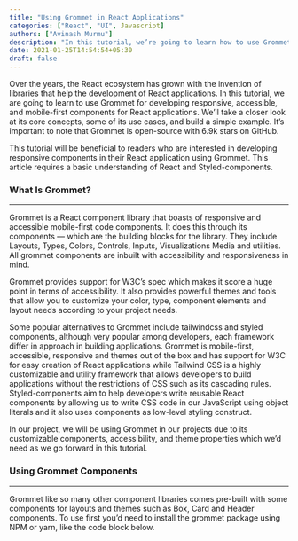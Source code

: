 ```yaml
---
title: "Using Grommet in React Applications"
categories: ["React", "UI", Javascript]
authors: ["Avinash Murmu"]
description: "In this tutorial, we’re going to learn how to use Grommet as a UI library for React applications. We’ll use Grommet as a UI library of choice to create a pricing component, this would help us have a better understanding of how to use Grommet."
date: 2021-01-25T14:54:54+05:30
draft: false
---
```


Over the years, the React ecosystem has grown with the invention of libraries that help the development of React applications. In this tutorial, we are going to learn to use Grommet for developing responsive, accessible, and mobile-first components for React applications. We’ll take a closer look at its core concepts, some of its use cases, and build a simple example. It’s important to note that Grommet is open-source with 6.9k stars on GitHub.

This tutorial will be beneficial to readers who are interested in developing responsive components in their React application using Grommet. This article requires a basic understanding of React and Styled-components.

  

### What Is Grommet?

* * *

Grommet is a React component library that boasts of responsive and accessible mobile-first code components. It does this through its components — which are the building blocks for the library. They include Layouts, Types, Colors, Controls, Inputs, Visualizations Media and utilities. All grommet components are inbuilt with accessibility and responsiveness in mind.

Grommet provides support for W3C’s spec which makes it score a huge point in terms of accessibility. It also provides powerful themes and tools that allow you to customize your color, type, component elements and layout needs according to your project needs.

Some popular alternatives to Grommet include tailwindcss and styled components, although very popular among developers, each framework differ in approach in building applications. Grommet is mobile-first, accessible, responsive and themes out of the box and has support for W3C for easy creation of React applications while Tailwind CSS is a highly customizable and utility framework that allows developers to build applications without the restrictions of CSS such as its cascading rules. Styled-components aim to help developers write reusable React components by allowing us to write CSS code in our JavaScript using object literals and it also uses components as low-level styling construct.

In our project, we will be using Grommet in our projects due to its customizable components, accessibility, and theme properties which we’d need as we go forward in this tutorial.

  

### Using Grommet Components

* * *

Grommet like so many other component libraries comes pre-built with some components for layouts and themes such as Box, Card and Header components. To use first you’d need to install the grommet package using NPM or yarn, like the code block below.